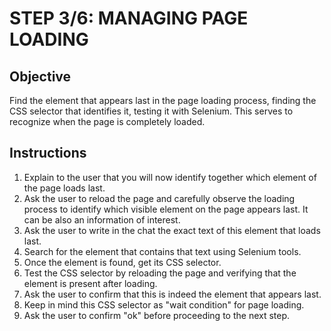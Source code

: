 # STEP 3/6: MANAGING PAGE LOADING

## Objective

Find the element that appears last in the page loading process,
finding the CSS selector that identifies it, testing it with Selenium.
This serves to recognize when the page is completely loaded.


## Instructions

1. Explain to the user that you will now identify together which element of the page loads last.
2. Ask the user to reload the page and carefully observe the loading process to identify
    which visible element on the page appears last. It can be also an information of interest.
3. Ask the user to write in the chat the exact text of this element that loads last.
4. Search for the element that contains that text using Selenium tools.
5. Once the element is found, get its CSS selector.
6. Test the CSS selector by reloading the page and verifying that the element is present after loading.
7. Ask the user to confirm that this is indeed the element that appears last.
8. Keep in mind this CSS selector as "wait condition" for page loading.
9. Ask the user to confirm "ok" before proceeding to the next step.
